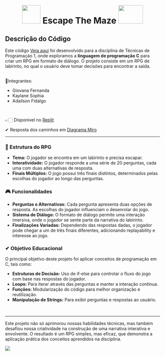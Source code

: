 <div align="center">
  <h1><img src="https://media.tenor.com/JfiEuZyOJX4AAAAi/key-turning.gif" width="60" height="60"> Escape The Maze <img src="https://media.tenor.com/JfiEuZyOJX4AAAAi/key-turning.gif" width="80" height="60"></h1>
</div>

## **Descrição do Código**

Este código [Veja aqui](https://github.com/GiovanaMerces/ESCAPE-THE-MAZE/blob/main/main.c) foi desenvolvido para a disciplina de Técnicas de Programação 1, onde exploramos a **linguagem de programação C** para criar um RPG em formato de diálogo. O projeto consiste em um RPG de labirinto, no qual o usuário deve tomar decisões para encontrar a saída.<br>
<br>


📝Integrantes:
* Giovana Fernanda
* Kaylane Sophia
* Adailson Fidalgo

<br>

👉🏻 Disponível no [Replit](https://replit.com/@GiovanaMerces/ESCAPE-THE-MAZE) <br>

✔ Resposta dos caminhos em [Diagrama Miro](https://miro.com/welcomeonboard/THAyajZUU2VvMlBOcm1Bek9STGVxOEMwTDZlUkdydUxkOUV5YlpOdk5qekJSc3JtTDBaVk5BV3pGd2UwTnFERHwzNDU4NzY0NTkzMDYzODc5Nzg5fDI=?share_link_id=728376486309)

---

### **👾 Estrutura do RPG**

* **Tema:** O jogador se encontra em um labirinto e precisa escapar.<br>
* **Interatividade:** O jogador responde a uma série de 20 perguntas, cada uma com duas alternativas de resposta.<br>
* **Finais Múltiplos:** O jogo possui três finais distintos, determinados pelas escolhas do jogador ao longo das perguntas.<br>

  
### **🎮 Funcionalidades**

* **Perguntas e Alternativas:** Cada pergunta apresenta duas opções de resposta. As escolhas do jogador influenciam o desenrolar do jogo.<br>
* **Sistema de Diálogo:** O formato de diálogo permite uma interação imersiva, onde o jogador se sente parte da narrativa do labirinto.<br>
* **Finalizações Variadas:** Dependendo das respostas dadas, o jogador pode chegar a um de três finais diferentes, adicionando replayability e interesse ao jogo.<br>

  
### **✔ Objetivo Educacional**

O principal objetivo deste projeto foi aplicar conceitos de programação em C, tais como:<br>

* **Estruturas de Decisão:** Uso de if-else para controlar o fluxo do jogo com base nas respostas do jogador.<br>
* **Loops:** Para iterar através das perguntas e manter a interação contínua.<br>
* **Funções:** Modularização do código para melhor organização e reutilização.<br>
* **Manipulação de Strings:** Para exibir perguntas e respostas ao usuário.<br>

<br>

---

Este projeto não só aprimorou nossas habilidades técnicas, mas também desafiou nossa criatividade na construção de uma narrativa interativa e envolvente. O resultado é um RPG simples, mas eficaz, que demonstra a aplicação prática dos conceitos aprendidos na disciplina.



  <a href="https://github.com/GiovanaMerces">
    <img src="https://img.shields.io/badge/GitHub-000000?style=for-the-badge&logo=github&logoColor=purple" aling="center"/>
  </a>


